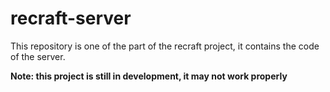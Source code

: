 # recraft-server
This repository is one of the part of the recraft project, it contains the code of the server.

**Note: this project is still in development, it may not work properly**

